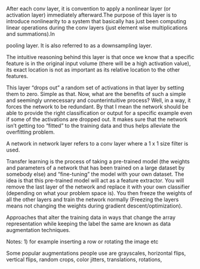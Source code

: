 After each conv layer, it is convention to apply a nonlinear layer (or activation layer) immediately afterward.The purpose of this layer is to introduce nonlinearity to a system that basically has just been computing linear operations during the conv layers (just element wise multiplications and summations).In


pooling layer. It is also referred to as a downsampling layer.


The intuitive reasoning behind this layer is that once we know that a specific feature is in the original input volume (there will be a high activation value), its exact location is not as important as its relative location to the other features.


This layer “drops out” a random set of activations in that layer by setting them to zero. Simple as that. Now, what are the benefits of such a simple and seemingly unnecessary and counterintuitive process? Well, in a way, it forces the network to be redundant. By that I mean the network should be able to provide the right classification or output for a specific example even if some of the activations are dropped out. It makes sure that the network isn’t getting too “fitted” to the training data and thus helps alleviate the overfitting problem.


A network in network layer refers to a conv layer where a 1 x 1 size filter is used.


Transfer learning is the process of taking a pre-trained model (the weights and parameters of a network that has been trained on a large dataset by somebody else) and “fine-tuning” the model with your own dataset. The idea is that this pre-trained model will act as a feature extractor. You will remove the last layer of the network and replace it with your own classifier (depending on what your problem space is). You then freeze the weights of all the other layers and train the network normally (Freezing the layers means not changing the weights during gradient descent/optimization).


Approaches that alter the training data in ways that change the array representation while keeping the label the same are known as data augmentation techniques.

Notes: 1) for example inserting a row or rotating the image etc 


Some popular augmentations people use are grayscales, horizontal flips, vertical flips, random crops, color jitters, translations, rotations,


